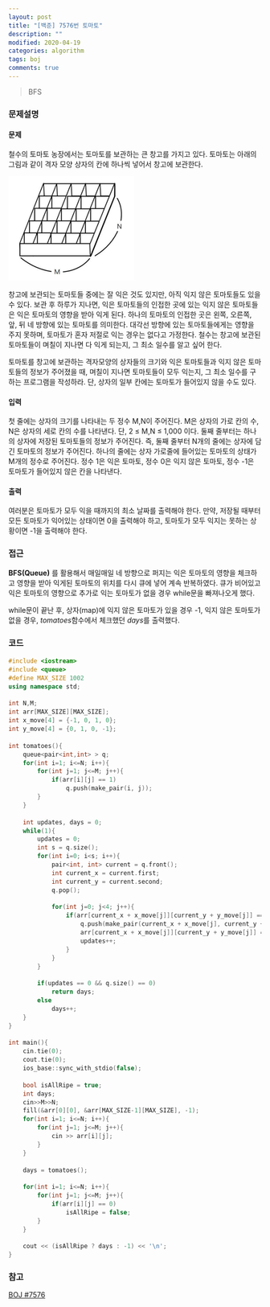 ```yaml
---
layout: post
title: "[백준] 7576번 토마토"
description: ""
modified: 2020-04-19
categories: algorithm
tags: boj
comments: true
---
```


> BFS

### 문제설명

#### 문제
철수의 토마토 농장에서는 토마토를 보관하는 큰 창고를 가지고 있다. 토마토는 아래의 그림과 같이 격자 모양 상자의 칸에 하나씩 넣어서 창고에 보관한다. 

![/assets/img/7576.png](/assets/img/7576.png)

창고에 보관되는 토마토들 중에는 잘 익은 것도 있지만, 아직 익지 않은 토마토들도 있을 수 있다. 보관 후 하루가 지나면, 익은 토마토들의 인접한 곳에 있는 익지 않은 토마토들은 익은 토마토의 영향을 받아 익게 된다. 하나의 토마토의 인접한 곳은 왼쪽, 오른쪽, 앞, 뒤 네 방향에 있는 토마토를 의미한다. 대각선 방향에 있는 토마토들에게는 영향을 주지 못하며, 토마토가 혼자 저절로 익는 경우는 없다고 가정한다. 철수는 창고에 보관된 토마토들이 며칠이 지나면 다 익게 되는지, 그 최소 일수를 알고 싶어 한다.

토마토를 창고에 보관하는 격자모양의 상자들의 크기와 익은 토마토들과 익지 않은 토마토들의 정보가 주어졌을 때, 며칠이 지나면 토마토들이 모두 익는지, 그 최소 일수를 구하는 프로그램을 작성하라. 단, 상자의 일부 칸에는 토마토가 들어있지 않을 수도 있다.

#### 입력
첫 줄에는 상자의 크기를 나타내는 두 정수 M,N이 주어진다. M은 상자의 가로 칸의 수, N은 상자의 세로 칸의 수를 나타낸다. 단, 2 ≤ M,N ≤ 1,000 이다. 둘째 줄부터는 하나의 상자에 저장된 토마토들의 정보가 주어진다. 즉, 둘째 줄부터 N개의 줄에는 상자에 담긴 토마토의 정보가 주어진다. 하나의 줄에는 상자 가로줄에 들어있는 토마토의 상태가 M개의 정수로 주어진다. 정수 1은 익은 토마토, 정수 0은 익지 않은 토마토, 정수 -1은 토마토가 들어있지 않은 칸을 나타낸다. 

#### 출력
여러분은 토마토가 모두 익을 때까지의 최소 날짜를 출력해야 한다. 만약, 저장될 때부터 모든 토마토가 익어있는 상태이면 0을 출력해야 하고, 토마토가 모두 익지는 못하는 상황이면 -1을 출력해야 한다.

### 접근
**BFS(Queue)** 를 활용해서 매일매일 네 방향으로 퍼지는 익은 토마토의 영향을 체크하고 영향을 받아 익게된 토마토의 위치를 다시 큐에 넣어 계속 반복하였다. 큐가 비어있고 익은 토마토의 영향으로 추가로 익는 토마토가 없을 경우 while문을 빠져나오게 했다.

while문이 끝난 후, 상자(map)에 익지 않은 토마토가 있을 경우 -1, 익지 않은 토마토가 없을 경우, *tomatoes*함수에서 체크했던 *days*를 출력했다.



### 코드
```cpp
#include <iostream>
#include <queue>
#define MAX_SIZE 1002
using namespace std;

int N,M;
int arr[MAX_SIZE][MAX_SIZE];
int x_move[4] = {-1, 0, 1, 0};
int y_move[4] = {0, 1, 0, -1};

int tomatoes(){
	queue<pair<int,int> > q;
	for(int i=1; i<=N; i++){
		for(int j=1; j<=M; j++){
			if(arr[i][j] == 1)
				q.push(make_pair(i, j));
		}
	}
	
	int updates, days = 0;
	while(1){	
		updates = 0;
		int s = q.size();
		for(int i=0; i<s; i++){
			pair<int, int> current = q.front();
			int current_x = current.first;
			int current_y = current.second;
			q.pop();
			
			for(int j=0; j<4; j++){
				if(arr[current_x + x_move[j]][current_y + y_move[j]] == 0){
					q.push(make_pair(current_x + x_move[j], current_y + y_move[j]));
					arr[current_x + x_move[j]][current_y + y_move[j]] = 1;
					updates++;
				}
			}
		}
		
		if(updates == 0 && q.size() == 0)
			return days;
		else
			days++;
	}	
}

int main(){
	cin.tie(0);
	cout.tie(0);
	ios_base::sync_with_stdio(false);
	
	bool isAllRipe = true;
	int days;
	cin>>M>>N;
	fill(&arr[0][0], &arr[MAX_SIZE-1][MAX_SIZE], -1);
	for(int i=1; i<=N; i++){
		for(int j=1; j<=M; j++){
			cin >> arr[i][j];
		}
	}
	
	days = tomatoes();
	
	for(int i=1; i<=N; i++){
		for(int j=1; j<=M; j++){
			if(arr[i][j] == 0)
				isAllRipe = false;
		}
	}
	
	cout << (isAllRipe ? days : -1) << '\n';
}
```

### 참고
[BOJ #7576](https://www.acmicpc.net/problem/7576)  
